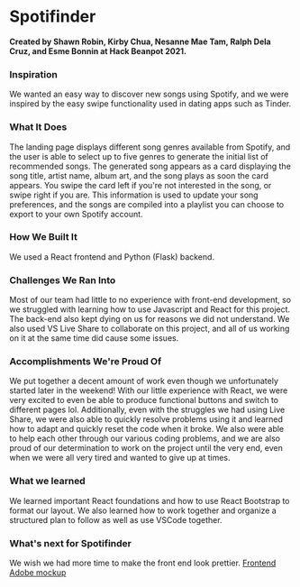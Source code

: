 # Spotifinder

**Created by Shawn Robin, Kirby Chua, Nesanne Mae Tam, Ralph Dela Cruz, and Esme Bonnin at Hack Beanpot 2021.**

### Inspiration
We wanted an easy way to discover new songs using Spotify, and we were inspired by the easy swipe functionality used in dating apps such as Tinder.

### What It Does
The landing page displays different song genres available from Spotify, and the user is able to select up to five genres to generate the initial list of recommended songs. The generated song appears as a card displaying the song title, artist name, album art, and the song plays as soon the card appears. You swipe the card left if you're not interested in the song, or swipe right if you are. This information is used to update your song preferences, and the songs are compiled into a playlist you can choose to export to your own Spotify account.

### How We Built It
We used a React frontend and Python (Flask) backend.

### Challenges We Ran Into
Most of our team had little to no experience with front-end development, so we struggled with learning how to use Javascript and React for this project. The back-end also kept dying on us for reasons we did not understand. We also used VS Live Share to collaborate on this project, and all of us working on it at the same time did cause some issues.

### Accomplishments We're Proud Of
We put together a decent amount of work even though we unfortunately started later in the weekend! With our little experience with React, we were very excited to even be able to produce functional buttons and switch to different pages lol. Additionally, even with the struggles we had using Live Share, we were also able to quickly resolve problems using it and learned how to adapt and quickly reset the code when it broke. We also were able to help each other through our various coding problems, and we are also proud of our determination to work on the project until the very end, even when we were all very tired and wanted to give up at times.

### What we learned
We learned important React foundations and how to use React Bootstrap to format our layout. We also learned how to work together and organize a structured plan to follow as well as use VSCode together.

### What's next for Spotifinder
We wish we had more time to make the front end look prettier.
[Frontend Adobe mockup](https://xd.adobe.com/view/0867ccfd-6860-4c61-4b69-4d15f60ba036-7e56/?fullscreen)
